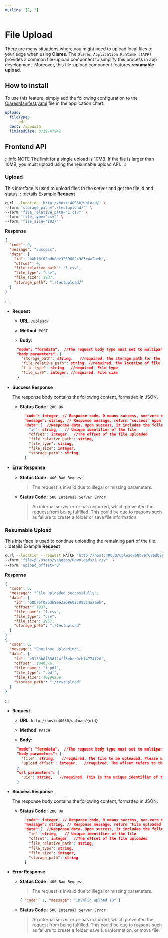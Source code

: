 ```yaml
---
outline: [2, 3]
---
```


# File Upload

There are many situations where you might need to upload local files to your edge when using **Olares**. The `Olares Application Runtime (TAPR)` provides a common file-upload component to simplify this process in app development. Moreover, this file-upload component features **resumable upload**.

## How to install

To use this feature, simply add the following configuration to the [OlaresManifest.yaml](../package/manifest.md#upload) file in the application chart.
```yaml
upload:
  fileType:
    - pdf
  dest: /appdata
  limitedSize: 3729747942
```

## Frontend API

:::info NOTE
The limit for a single upload is 10MB. If the file is larger than 10MB, you must upload using the resumable upload API.
:::


### Upload

This interface is used to upload files to the server and get the file id and status.
:::details Example
**Request**
```sh
curl --location 'http://host:40030/upload/' \
--form 'storage_path="./testupload/"' \
--form 'file_relative_path="1.csv"' \
--form 'file_type="csv"' \
--form 'file_size="1937"'
```
**Response**
```json
{
  "code": 0,
  "message": "success",
  "data": {
    "id": "b0b76f02bdb8ee3269602c983c4a2aeb",
    "offset": 0,
    "file_relative_path": "1.csv",
    "file_type": "csv",
    "file_size": 1937,
    "storage_path": "./testupload/"
  }
}
```
:::

- **Request**

  - **URL**: `/upload/`

  - **Method**: `POST`

  - **Body**:
  ``` json
    "mode": "formdata",  //The request body type must set to multipart/form-data
    "body parameters": {
      "storage_path": string,   //required, the storage path for the file on the server. Ensure that this folder exists.
      "file_relative_path": string, //required, the location of file relative to the storage_path, it must include the filename. If it is a floder, end with '/'
      "file_type": string,  //required, File type
      "file_size": integer, //required, File size
    }
  ```
- **Success Response**
  
  The response body contains the following content, formatted in JSON.
  - **Status Code** : `200 OK`
    ```json
      "code": integer, // Response code, 0 means success, non-zero means failure.
      "message": string, // Response message, return "success" upon success, and the corresponding error message upon failure.
      "data":{  //Response data. Upon success, it includes the following fields (these contents is absent when uploading a folder):
        "id": string,   // Unique identifier of the file
        "offset": integer,  //The offset of the file uploaded
        "file_relative_path": string, 
        "file_type": string,
        "file_size": integer,
        "storage_path": string
      }
    ```

- **Error Response**
  - **Status Code** : `400 Bad Request`
    > The request is invalid due to illegal or missing parameters.
  - **Status Code** : `500 Internal Server Error`
    > An internal server error has occurred, which prevented the request from being fulfilled. This could be due to reasons such as failure to create a folder or save file information.

### Resumable Upload

This interface is used to continue uploading the remaining part of the file.
:::details Example
**Request**
```sh
curl --location --request PATCH 'http://host:40030/upload/b0b76f02bdb8ee3269602c983c4a2aeb' \
--form 'file=@"/Users/yangtao/Downloads/1.csv"' \
--form 'upload_offset="0"'
```
**Response**
```json
{
  "code": 0,
  "message": "File uploaded successfully",
  "data": {
    "id": "b0b76f02bdb8ee3269602c983c4a2aeb",
    "offset": 1937,
    "file_name": "1.csv",
    "file_type": "csv",
    "file_size": 1937,
    "storage_path": "./testupload"
  }
}
{
  "code": 0,
  "message": "Continue uploading",
  "data": {
    "id": "e3133b0f838124ff3ebcc9cb14774f26",
    "offset": 1048576,
    "file_name": "1.pdf",
    "file_type": ".pdf",
    "file_size": 10296258,
    "storage_path": "./testupload"
  }
}
```
:::

- **Request**

  - **URL**: `http://host:40030/upload/{uid}`

  - **Method**: `PATCH`

  - **Body**:
  ``` json
    "mode": "formdata",  //The request body type must set to multipart/form-data
    "body parameters": {
      "file": string,   //required. The file to be uploaded. Please upload the file in multipart/form-data format.
      "upload_offset": integer,   //required. The offset refers to the size of the file that has already been uploaded.
    }
    "url parameters": {
      "uid": string,   //required. This is the unique identifier of the file. You can obtain it from the response data of the Upload API.
    }    
  ```
- **Success Response**
  
  The response body contains the following content, formatted in JSON.
  - **Status Code** : `200 OK`
    ```json
      "code": integer, // Response code, 0 means success, non-zero means failure.
      "message": string, // Response message, return "File uploaded successfully" upon success, and the corresponding error message upon failure.
      "data":{  //Response data. Upon success, it includes the following fields
        "id": string,   // Unique identifier of the file
        "offset": integer,  //The offset of the file uploaded
        "file_relative_path": string, 
        "file_type": string,
        "file_size": integer,
        "storage_path": string
      }
    ```

- **Error Response**
  - **Status Code** : `400 Bad Request`
    > The request is invalid due to illegal or missing parameters.
    ```json
    { "code": 1, "message": "Invalid upload ID" }
    ```
  - **Status Code** : `500 Internal Server Error`
    > An internal server error has occurred, which prevented the request from being fulfilled. This could be due to reasons such as failure to create a folder, save file information, or move file.
